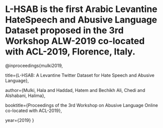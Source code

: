 # L-HSAB is the first Arabic Levantine HateSpeech and Abusive Language Dataset proposed in the 3rd Workshop ALW-2019 co-located with ACL-2019, Florence, Italy.

@inproceedings{mulki2019,

title={L-HSAB: A Levantine Twitter Dataset for Hate Speech and Abusive Language},

author={Mulki, Hala and Haddad, Hatem and Bechikh Ali, Chedi and Alshabani, Halima},

booktitle={Proceedings of the 3rd Workshop on Abusive Language Online co-located with ACL-2019},

year={2019} }
